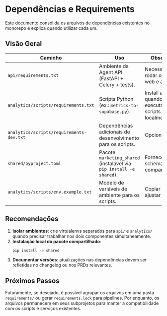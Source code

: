 # Dependências e Requirements

Este documento consolida os arquivos de dependências existentes no monorepo e explica quando utilizar cada um.

## Visão Geral

| Caminho | Uso | Observações |
|---------|-----|-------------|
| `api/requirements.txt` | Ambiente da Agent API (FastAPI + Celery + tests). | Necessário para rodar os serviços web e as tasks. |
| `analytics/scripts/requirements.txt` | Scripts Python (ex.: `metrics-to-supabase.py`). | Install apenas quando for executar os scripts localmente. |
| `analytics/scripts/requirements-dev.txt` | Dependências adicionais de desenvolvimento para os scripts. | Opcional. |
| `shared/pyproject.toml` | Pacote `marketing_shared` (instalável via `pip install -e shared`). | Fornece schemas/utilitários compartilhados. |
| `analytics/scripts/env.example.txt` | Modelo de variáveis de ambiente para os scripts. | Copiar para `.env` e ajustar tokens. |

## Recomendações

1. **Isolar ambientes**: crie virtualenvs separados para `api/` e `analytics/` quando precisar trabalhar nos dois componentes simultaneamente.
2. **Instalação local do pacote compartilhado**:
   ```bash
   pip install -e shared
   ```
3. **Documentar versões**: atualizações nas dependências devem ser refletidas no changelog ou nos PRDs relevantes.

## Próximos Passos

Futuramente, se desejado, é possível agrupar os arquivos em uma pasta `requirements/` ou gerar `requirements.lock` para pipelines. Por enquanto, os arquivos permanecem em seus subprojetos para manter a compatibilidade com os scripts e serviços existentes.
